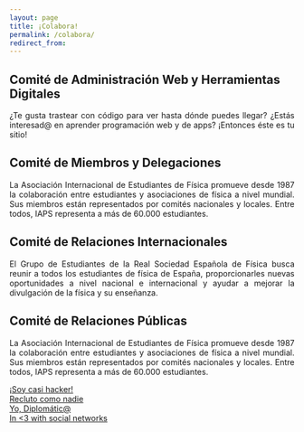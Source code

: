 ```yaml
---
layout: page
title: ¡Colabora!
permalink: /colabora/
redirect_from:
---
```


<div class="no-pad-top">
  <div class="container">
    <div class="section">
      <!--   Icon Section   -->
      <div class="row">
        <div class="col s12 m6">
          <div class="icon-block">
            <h2 class="justify">Comité de Administración Web y Herramientas Digitales</h2>
            <p class="light" align="justify">¿Te gusta trastear con código para ver hasta dónde puedes llegar? ¿Estás interesad@ en aprender programación web y de apps? ¡Entonces éste es tu sitio!</p>
          </div>
        </div>
        <div class="col s12 m6">
          <div class="icon-block">
            <h2 class="center">Comité de Miembros y Delegaciones</h2>
            <p class="light" align="justify">La Asociación Internacional de Estudiantes de Física promueve desde 1987 la colaboración entre estudiantes y asociaciones de física a nivel mundial. Sus miembros están representados por comités nacionales y locales. Entre todos, IAPS representa a más de 60.000 estudiantes.</p>
          </div>
        </div>
      </div>
      <div class="col s12 m6">
          <div class="icon-block">
            <h2 class="center">Comité de Relaciones Internacionales</h2>
            <p class="light" align="justify">El Grupo de Estudiantes de la Real Sociedad Española de Física busca reunir a todos los estudiantes de física de España, proporcionarles nuevas oportunidades a nivel nacional e internacional y ayudar a mejorar la divulgación de la física y su enseñanza.</p>
          </div>
        </div>
        <div class="col s12 m6">
          <div class="icon-block">
            <h2 class="center">Comité de Relaciones Públicas</h2>
            <p class="light" align="justify">La Asociación Internacional de Estudiantes de Física promueve desde 1987 la colaboración entre estudiantes y asociaciones de física a nivel mundial. Sus miembros están representados por comités nacionales y locales. Entre todos, IAPS representa a más de 60.000 estudiantes.</p>
          </div>
        </div>
      </div>
      <div class="row">
        <div class="col s12 m6">
          <div class="row center">
            <a href="{{ site.url }}/about/" id="about-button" class="btn-large waves-effect waves-light">¡Soy casi hacker!</a>
          </div>
        </div>
        <div class="col s12 m6">
          <div class="row center">
            <a href="{{ site.url }}/iaps/" id="iaps-button" class="btn-large waves-effect waves-light">Recluto como nadie</a>
          </div>
        </div>
      </div>
    </div>
      <div class="row">
        <div class="col s12 m6">
          <div class="row center">
            <a href="{{ site.url }}/about/" id="about-button" class="btn-large waves-effect waves-light">Yo, Diplomátic@</a>
          </div>
        </div>
        <div class="col s12 m6">
          <div class="row center">
            <a href="{{ site.url }}/iaps/" id="iaps-button" class="btn-large waves-effect waves-light">In <3 with social networks</a>
          </div>
        </div>
      </div>
    </div>

